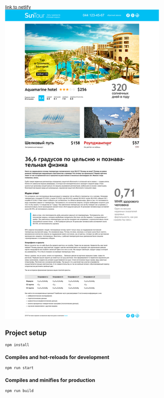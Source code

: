 [link to netlify](https://hardcore-northcutt-d202dc.netlify.com/)
![LAYOUT.png](https://github.com/greenmoon1558//html-project5/blob/master/test/index.png)
## Project setup
```
npm install
```

### Compiles and hot-reloads for development
```
npm run start
```

### Compiles and minifies for production
```
npm run build
```